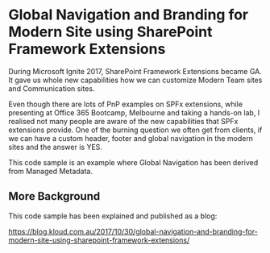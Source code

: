 # Global Navigation and Branding for Modern Site using SharePoint Framework Extensions
During Microsoft Ignite 2017, SharePoint Framework Extensions became GA. It gave us whole new capabilities how we can customize Modern Team sites and Communication sites.

Even though there are lots of PnP examples on SPFx extensions, while presenting at Office 365 Bootcamp, Melbourne and taking a hands-on lab, I realised not many people are aware of the new capabilities that SPFx extensions provide. One of the burning question we often get from clients, if we can have a custom header, footer and global navigation in the modern sites and the answer is YES. 

This code sample is an example where Global Navigation has been derived from Managed Metadata.

## More Background
This code sample has been explained and published as a blog:

https://blog.kloud.com.au/2017/10/30/global-navigation-and-branding-for-modern-site-using-sharepoint-framework-extensions/

